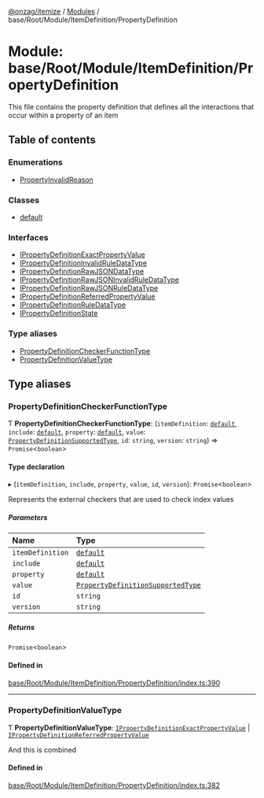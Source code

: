 [@onzag/itemize](../README.md) / [Modules](../modules.md) / base/Root/Module/ItemDefinition/PropertyDefinition

# Module: base/Root/Module/ItemDefinition/PropertyDefinition

This file contains the property definition that defines all the interactions
that occur within a property of an item

## Table of contents

### Enumerations

- [PropertyInvalidReason](../enums/base_Root_Module_ItemDefinition_PropertyDefinition.PropertyInvalidReason.md)

### Classes

- [default](../classes/base_Root_Module_ItemDefinition_PropertyDefinition.default.md)

### Interfaces

- [IPropertyDefinitionExactPropertyValue](../interfaces/base_Root_Module_ItemDefinition_PropertyDefinition.IPropertyDefinitionExactPropertyValue.md)
- [IPropertyDefinitionInvalidRuleDataType](../interfaces/base_Root_Module_ItemDefinition_PropertyDefinition.IPropertyDefinitionInvalidRuleDataType.md)
- [IPropertyDefinitionRawJSONDataType](../interfaces/base_Root_Module_ItemDefinition_PropertyDefinition.IPropertyDefinitionRawJSONDataType.md)
- [IPropertyDefinitionRawJSONInvalidRuleDataType](../interfaces/base_Root_Module_ItemDefinition_PropertyDefinition.IPropertyDefinitionRawJSONInvalidRuleDataType.md)
- [IPropertyDefinitionRawJSONRuleDataType](../interfaces/base_Root_Module_ItemDefinition_PropertyDefinition.IPropertyDefinitionRawJSONRuleDataType.md)
- [IPropertyDefinitionReferredPropertyValue](../interfaces/base_Root_Module_ItemDefinition_PropertyDefinition.IPropertyDefinitionReferredPropertyValue.md)
- [IPropertyDefinitionRuleDataType](../interfaces/base_Root_Module_ItemDefinition_PropertyDefinition.IPropertyDefinitionRuleDataType.md)
- [IPropertyDefinitionState](../interfaces/base_Root_Module_ItemDefinition_PropertyDefinition.IPropertyDefinitionState.md)

### Type aliases

- [PropertyDefinitionCheckerFunctionType](base_Root_Module_ItemDefinition_PropertyDefinition.md#propertydefinitioncheckerfunctiontype)
- [PropertyDefinitionValueType](base_Root_Module_ItemDefinition_PropertyDefinition.md#propertydefinitionvaluetype)

## Type aliases

### PropertyDefinitionCheckerFunctionType

Ƭ **PropertyDefinitionCheckerFunctionType**: (`itemDefinition`: [`default`](../classes/base_Root_Module_ItemDefinition.default.md), `include`: [`default`](../classes/base_Root_Module_ItemDefinition_Include.default.md), `property`: [`default`](../classes/base_Root_Module_ItemDefinition_PropertyDefinition.default.md), `value`: [`PropertyDefinitionSupportedType`](base_Root_Module_ItemDefinition_PropertyDefinition_types.md#propertydefinitionsupportedtype), `id`: `string`, `version`: `string`) => `Promise`<`boolean`\>

#### Type declaration

▸ (`itemDefinition`, `include`, `property`, `value`, `id`, `version`): `Promise`<`boolean`\>

Represents the external checkers that are used to
check index values

##### Parameters

| Name | Type |
| :------ | :------ |
| `itemDefinition` | [`default`](../classes/base_Root_Module_ItemDefinition.default.md) |
| `include` | [`default`](../classes/base_Root_Module_ItemDefinition_Include.default.md) |
| `property` | [`default`](../classes/base_Root_Module_ItemDefinition_PropertyDefinition.default.md) |
| `value` | [`PropertyDefinitionSupportedType`](base_Root_Module_ItemDefinition_PropertyDefinition_types.md#propertydefinitionsupportedtype) |
| `id` | `string` |
| `version` | `string` |

##### Returns

`Promise`<`boolean`\>

#### Defined in

[base/Root/Module/ItemDefinition/PropertyDefinition/index.ts:390](https://github.com/onzag/itemize/blob/5c2808d3/base/Root/Module/ItemDefinition/PropertyDefinition/index.ts#L390)

___

### PropertyDefinitionValueType

Ƭ **PropertyDefinitionValueType**: [`IPropertyDefinitionExactPropertyValue`](../interfaces/base_Root_Module_ItemDefinition_PropertyDefinition.IPropertyDefinitionExactPropertyValue.md) \| [`IPropertyDefinitionReferredPropertyValue`](../interfaces/base_Root_Module_ItemDefinition_PropertyDefinition.IPropertyDefinitionReferredPropertyValue.md)

And this is combined

#### Defined in

[base/Root/Module/ItemDefinition/PropertyDefinition/index.ts:382](https://github.com/onzag/itemize/blob/5c2808d3/base/Root/Module/ItemDefinition/PropertyDefinition/index.ts#L382)
